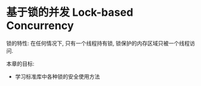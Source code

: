 # 基于锁的并发 Lock-based Concurrency

锁的特性: 在任何情况下, 只有一个线程持有锁, 锁保护的内存区域只被一个线程访问.

本章的目标:
- 学习标准库中各种锁的安全使用方法
